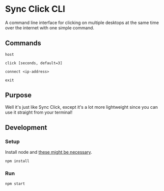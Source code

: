 # Sync Click CLI

A command line interface for clicking on multiple desktops at the same time over the internet with one simple command.

## Commands

```
host
```
```
click [seconds, default=3]
```
```
connect <ip-address>
```
```
exit
```


## Purpose

Well it's just like Sync Click, except it's a lot more lightweight since you can use it straight from your terminal!

## Development

### Setup

Install node and [these might be necessary](https://github.com/octalmage/robotjs#building).

```
npm install
```

### Run

`npm start`